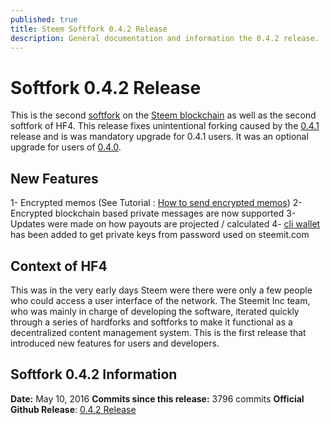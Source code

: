 ```yaml
---
published: true
title: Steem Softfork 0.4.2 Release
description: General documentation and information the 0.4.2 release.
---
```


# Softfork 0.4.2 Release

This is the second [softfork](/glossary/softfork.md) on the [Steem blockchain](/glossary/steem-blockchain.md) as well as the second softfork of HF4. This release fixes unintentional forking caused by the [0.4.1](/releases/softfork-0-4-1.md) release and is was mandatory upgrade for 0.4.1 users. It was an optional upgrade for users of [0.4.0](/releases/harfork-0-4-0.md).

## New Features

1- Encrypted memos (See Tutorial : [How to send encrypted memos](/tutorials/how-to-send-encrypted-memos.md))
2- Encrypted blockchain based private messages are now supported
3- Updates were made on how payouts are projected / calculated
4- [cli wallet](/glossary/cli-wallet.md) has been added to get private keys from password used on steemit.com

## Context of HF4

This was in the very early days Steem were there were only a few people who could access a user interface of the network. The Steemit Inc team, who was mainly in charge of developing the software, iterated quickly through a series of hardforks and softforks to make it functional as a decentralized content management system. This is the first release that introduced new features for users and developers.

## Softfork 0.4.2 Information
**Date:** May 10, 2016 
**Commits since this release:** 3796 commits
**Official Github Release**: [0.4.2 Release](https://github.com/steemit/steem/releases/tag/v0.4.2)